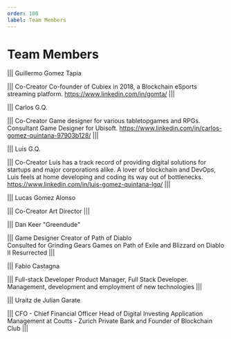 ```yaml
---
order: 100
label: Team Members
---
```


# Team Members

||| Guillermo Gomez Tapia

||| Co-Creator
Co-founder of Cubiex in 2018, a Blockchain eSports streaming platform.
https://www.linkedin.com/in/gomta/
|||

||| Carlos G.Q.

||| Co-Creator
Game designer for various tabletopgames and RPGs.   
Consultant Game Designer for Ubisoft.
https://www.linkedin.com/in/carlos-gomez-quintana-97903b128/
|||

||| Luis G.Q.

||| Co-Creator
Luis has a track record of providing digital solutions for startups and major corporations alike. A lover of blockchain and DevOps, Luis feels at home developing and coding its way out of bottlenecks.
https://www.linkedin.com/in/luis-gomez-quintana-lgq/
|||

||| Lucas Gomez Alonso

||| Co-Creator
 Art Director
|||


||| Dan Keer "Greendude"

||| Game Designer 
Creator of Path of Diablo   
Consulted for Grinding Gears Games on Path of Exile and Blizzard on Diablo II Resurrected
|||


||| Fabio Castagna 

||| Full-stack Developer
Product Manager, Full Stack Developer. Management, development and employment of new technologies
|||



||| Uraitz de Julian Garate

||| CFO - Chief Financial Officer
Head of Digital Investing Application Management at Coutts - Zurich Private Bank and Founder of Blockchain Club
|||




